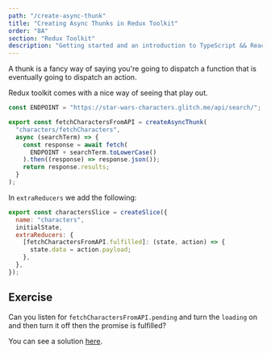 ```yaml
---
path: "/create-async-thunk"
title: "Creating Async Thunks in Redux Toolkit"
order: "8A"
section: "Redux Toolkit"
description: "Getting started and an introduction to TypeScript && React Workshop"
---
```


A thunk is a fancy way of saying you're going to dispatch a function that is eventually going to dispatch an action.

Redux toolkit comes with a nice way of seeing that play out.

```js
const ENDPOINT = "https://star-wars-characters.glitch.me/api/search/";

export const fetchCharactersFromAPI = createAsyncThunk(
  "characters/fetchCharacters",
  async (searchTerm) => {
    const response = await fetch(
      ENDPOINT + searchTerm.toLowerCase()
    ).then((response) => response.json());
    return response.results;
  }
);
```

In `extraReducers` we add the following:

```js
export const charactersSlice = createSlice({
  name: "characters",
  initialState,
  extraReducers: {
    [fetchCharactersFromAPI.fulfilled]: (state, action) => {
      state.data = action.payload;
    },
  },
});
```

## Exercise

Can you listen for `fetchCharactersFromAPI.pending` and turn the `loading` on and then turn it off then the promise is fulfilled?

You can see a solution [here](https://github.com/stevekinney/starwars-redux/commit/92e906c8fa1895381a0150c028eca3cac0a144c7).
